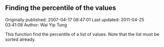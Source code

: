 ## Finding the percentile of the values

Originally published: 2007-04-17 08:47:01
Last updated: 2011-04-25 03:41:08
Author: Wai Yip Tung

This function find the percentile of a list of values. Note that the list must be sorted already.